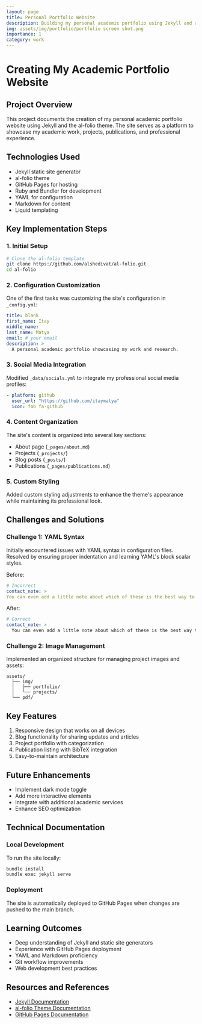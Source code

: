 ```yaml
---
layout: page
title: Personal Portfolio Website
description: Building my personal academic portfolio using Jekyll and al-folio theme
img: assets/img/portfolio/portfolio screen shot.png
importance: 1
category: work
---
```


# Creating My Academic Portfolio Website

## Project Overview
This project documents the creation of my personal academic portfolio website using Jekyll and the al-folio theme. The site serves as a platform to showcase my academic work, projects, publications, and professional experience.

## Technologies Used
- Jekyll static site generator
- al-folio theme
- GitHub Pages for hosting
- Ruby and Bundler for development
- YAML for configuration
- Markdown for content
- Liquid templating

## Key Implementation Steps

### 1. Initial Setup
```bash
# Clone the al-folio template
git clone https://github.com/alshedivat/al-folio.git
cd al-folio
```

### 2. Configuration Customization
One of the first tasks was customizing the site's configuration in `_config.yml`:

```yaml
title: blank
first_name: Itay
middle_name: 
last_name: Matya
email: # your email 
description: >
  A personal academic portfolio showcasing my work and research.
```

### 3. Social Media Integration
Modified `_data/socials.yml` to integrate my professional social media profiles:

```yaml
- platform: github
  user_url: "https://github.com/itaymatya"
  icon: fab fa-github
```

### 4. Content Organization
The site's content is organized into several key sections:
- About page (`_pages/about.md`)
- Projects (`_projects/`)
- Blog posts (`_posts/`)
- Publications (`_pages/publications.md`)

### 5. Custom Styling
Added custom styling adjustments to enhance the theme's appearance while maintaining its professional look.

## Challenges and Solutions

### Challenge 1: YAML Syntax
Initially encountered issues with YAML syntax in configuration files. Resolved by ensuring proper indentation and learning YAML's block scalar styles.

Before:
```yaml
# Incorrect
contact_note: >
You can even add a little note about which of these is the best way to reach you.
```

After:
```yaml
# Correct
contact_note: >
  You can even add a little note about which of these is the best way to reach you.
```

### Challenge 2: Image Management
Implemented an organized structure for managing project images and assets:
```
assets/
  ├── img/
  │   ├── portfolio/
  │   └── projects/
  └── pdf/
```

## Key Features
1. Responsive design that works on all devices
2. Blog functionality for sharing updates and articles
3. Project portfolio with categorization
4. Publication listing with BibTeX integration
5. Easy-to-maintain architecture

## Future Enhancements
- Implement dark mode toggle
- Add more interactive elements
- Integrate with additional academic services
- Enhance SEO optimization

## Technical Documentation

### Local Development
To run the site locally:
```bash
bundle install
bundle exec jekyll serve
```

### Deployment
The site is automatically deployed to GitHub Pages when changes are pushed to the main branch.

## Learning Outcomes
- Deep understanding of Jekyll and static site generators
- Experience with GitHub Pages deployment
- YAML and Markdown proficiency
- Git workflow improvements
- Web development best practices

## Resources and References
- [Jekyll Documentation](https://jekyllrb.com/docs/)
- [al-folio Theme Documentation](https://github.com/alshedivat/al-folio)
- [GitHub Pages Documentation](https://docs.github.com/en/pages)